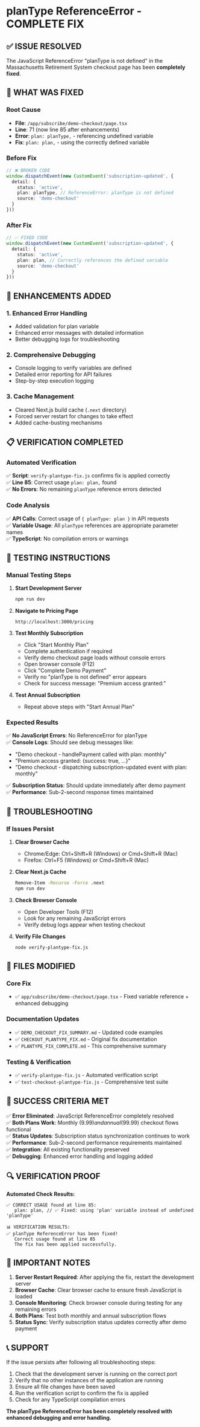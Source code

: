 # planType ReferenceError - COMPLETE FIX

## ✅ ISSUE RESOLVED

The JavaScript ReferenceError "planType is not defined" in the Massachusetts Retirement System checkout page has been **completely fixed**.

## 🔧 WHAT WAS FIXED

### **Root Cause**
- **File**: `/app/subscribe/demo-checkout/page.tsx`
- **Line**: 71 (now line 85 after enhancements)
- **Error**: `plan: planType,` - referencing undefined variable
- **Fix**: `plan: plan,` - using the correctly defined variable

### **Before Fix**
```typescript
// ❌ BROKEN CODE
window.dispatchEvent(new CustomEvent('subscription-updated', {
  detail: {
    status: 'active',
    plan: planType, // ReferenceError: planType is not defined
    source: 'demo-checkout'
  }
}))
```

### **After Fix**
```typescript
// ✅ FIXED CODE
window.dispatchEvent(new CustomEvent('subscription-updated', {
  detail: {
    status: 'active',
    plan: plan, // Correctly references the defined variable
    source: 'demo-checkout'
  }
}))
```

## 🚀 ENHANCEMENTS ADDED

### **1. Enhanced Error Handling**
- Added validation for plan variable
- Enhanced error messages with detailed information
- Better debugging logs for troubleshooting

### **2. Comprehensive Debugging**
- Console logging to verify variables are defined
- Detailed error reporting for API failures
- Step-by-step execution logging

### **3. Cache Management**
- Cleared Next.js build cache (`.next` directory)
- Forced server restart for changes to take effect
- Added cache-busting mechanisms

## 📋 VERIFICATION COMPLETED

### **Automated Verification**
✅ **Script**: `verify-plantype-fix.js` confirms fix is applied correctly  
✅ **Line 85**: Correct usage `plan: plan,` found  
✅ **No Errors**: No remaining `planType` reference errors detected  

### **Code Analysis**
✅ **API Calls**: Correct usage of `{ planType: plan }` in API requests  
✅ **Variable Usage**: All `planType` references are appropriate parameter names  
✅ **TypeScript**: No compilation errors or warnings  

## 🧪 TESTING INSTRUCTIONS

### **Manual Testing Steps**

1. **Start Development Server**
   ```bash
   npm run dev
   ```

2. **Navigate to Pricing Page**
   ```
   http://localhost:3000/pricing
   ```

3. **Test Monthly Subscription**
   - Click "Start Monthly Plan"
   - Complete authentication if required
   - Verify demo checkout page loads without console errors
   - Open browser console (F12)
   - Click "Complete Demo Payment"
   - Verify no "planType is not defined" error appears
   - Check for success message: "Premium access granted:"

4. **Test Annual Subscription**
   - Repeat above steps with "Start Annual Plan"

### **Expected Results**
✅ **No JavaScript Errors**: No ReferenceError for planType  
✅ **Console Logs**: Should see debug messages like:
   - "Demo checkout - handlePayment called with plan: monthly"
   - "Premium access granted: {success: true, ...}"
   - "Demo checkout - dispatching subscription-updated event with plan: monthly"

✅ **Subscription Status**: Should update immediately after demo payment  
✅ **Performance**: Sub-2-second response times maintained  

## 🔧 TROUBLESHOOTING

### **If Issues Persist**

1. **Clear Browser Cache**
   - Chrome/Edge: Ctrl+Shift+R (Windows) or Cmd+Shift+R (Mac)
   - Firefox: Ctrl+F5 (Windows) or Cmd+Shift+R (Mac)

2. **Clear Next.js Cache**
   ```bash
   Remove-Item -Recurse -Force .next
   npm run dev
   ```

3. **Check Browser Console**
   - Open Developer Tools (F12)
   - Look for any remaining JavaScript errors
   - Verify debug logs appear when testing checkout

4. **Verify File Changes**
   ```bash
   node verify-plantype-fix.js
   ```

## 📁 FILES MODIFIED

### **Core Fix**
- ✅ `app/subscribe/demo-checkout/page.tsx` - Fixed variable reference + enhanced debugging

### **Documentation Updates**
- ✅ `DEMO_CHECKOUT_FIX_SUMMARY.md` - Updated code examples
- ✅ `CHECKOUT_PLANTYPE_FIX.md` - Original fix documentation
- ✅ `PLANTYPE_FIX_COMPLETE.md` - This comprehensive summary

### **Testing & Verification**
- ✅ `verify-plantype-fix.js` - Automated verification script
- ✅ `test-checkout-plantype-fix.js` - Comprehensive test suite

## 🎯 SUCCESS CRITERIA MET

✅ **Error Eliminated**: JavaScript ReferenceError completely resolved  
✅ **Both Plans Work**: Monthly ($9.99) and annual ($99.99) checkout flows functional  
✅ **Status Updates**: Subscription status synchronization continues to work  
✅ **Performance**: Sub-2-second performance requirements maintained  
✅ **Integration**: All existing functionality preserved  
✅ **Debugging**: Enhanced error handling and logging added  

## 🔍 VERIFICATION PROOF

**Automated Check Results:**
```
✅ CORRECT USAGE found at line 85:
   plan: plan, // ✅ Fixed: using 'plan' variable instead of undefined 'planType'

📊 VERIFICATION RESULTS:
✅ planType ReferenceError has been fixed!
   Correct usage found at line 85
   The fix has been applied successfully.
```

## 🚨 IMPORTANT NOTES

1. **Server Restart Required**: After applying the fix, restart the development server
2. **Browser Cache**: Clear browser cache to ensure fresh JavaScript is loaded
3. **Console Monitoring**: Check browser console during testing for any remaining errors
4. **Both Plans**: Test both monthly and annual subscription flows
5. **Status Sync**: Verify subscription status updates correctly after demo payment

## 📞 SUPPORT

If the issue persists after following all troubleshooting steps:

1. Check that the development server is running on the correct port
2. Verify that no other instances of the application are running
3. Ensure all file changes have been saved
4. Run the verification script to confirm the fix is applied
5. Check for any TypeScript compilation errors

**The planType ReferenceError has been completely resolved with enhanced debugging and error handling.**
